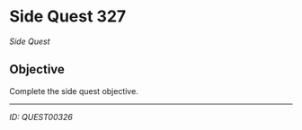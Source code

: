 # Side Quest 327

*Side Quest*

## Objective
Complete the side quest objective.

---
*ID: QUEST00326*